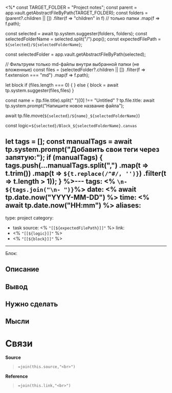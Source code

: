 <%*
const TARGET_FOLDER = "Project notes";
const parent = app.vault.getAbstractFileByPath(TARGET_FOLDER);
const folders = (parent?.children || [])
    .filter(f => "children" in f) // только папки
    .map(f => f.path);

const selected = await tp.system.suggester(folders, folders);
const selectedFolderName = selected.split("/").pop();
const expectedFilePath = `${selected}/${selectedFolderName}`;

const selectedFolder = app.vault.getAbstractFileByPath(selected);

// Фильтруем только md-файлы внутри выбранной папки (не вложенные)
const files = (selectedFolder?.children || [])
    .filter(f => f.extension === "md")
    .map(f => f.path);

let block
if (files.length === 0) {
} else {
    block = await tp.system.suggester(files,files)
    }


const name = (tp.file.title).split(" ")[0] !== "Untitled" ? tp.file.title: await tp.system.prompt("Напишите новое название файла");


await tp.file.move(`${selected}/${name}_${selectedFolderName}`)

const logic=`${selected}/Block_${selectedFolderName}.canvas`


let tags = [];
const manualTags = await tp.system.prompt("Добавить свои теги через запятую:");
if (manualTags) {
    tags.push(...manualTags.split(",")
        .map(t => t.trim())
        .map(t => `${t.replace(/^#/, '')}`) 
        .filter(t => t.length > 1));
}
%>---
tags: <% `\n- ${tags.join("\n- ")}`%>
date: <% await tp.date.now("YYYY-MM-DD") %>
time: <% await tp.date.now("HH:mm") %>
aliases: 
-
type: project
category:
- task
source: <% `"[[${expectedFilePath}]]"` %>
link: 
- <% `"[[${logic}]]"` %>
- <% `"[[${block}]]"` %>
---
Блок:


**Описание**
- 

**Вывод**
- 


**Нужно сделать**
-

**Мысли**
-




# Связи

**Source**
>`=join(this.source,"<br>")`

**Reference**
>`=join(this.link,"<br>")`

